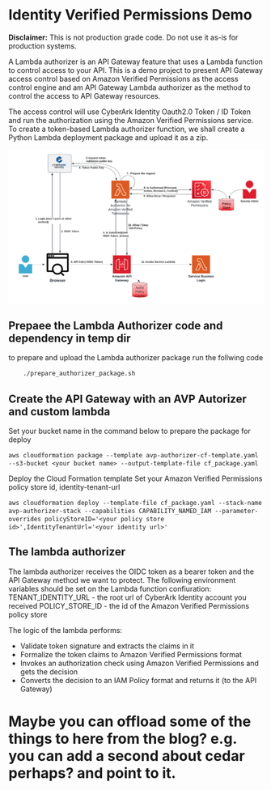 # Identity Verified Permissions Demo

**Disclaimer:**  This is not production grade code. Do not use it as-is for production systems. 

A Lambda authorizer is an API Gateway feature that uses a Lambda function to control access to your API.
This is a demo project to present API Gateway access control based on Amazon Verified Permissions as the access control engine and
am API Gateway Lambda authorizer as the method to control the access to API Gateway resources.

The access control will use CyberArk Identity Oauth2.0 Token / ID Token and run the authorization using the Amazon Verified Permissions service.
To create a token-based Lambda authorizer function, we shall create a Python Lambda deployment package and upload it as a zip.


![Amazon Verified Permissions](architecture.png "Flow and Architecture of the lambda authorizer" )


## Prepaee the Lambda Authorizer code and dependency in temp dir
to prepare and upload the Lambda authorizer package run the follwing code
``` bash
    ./prepare_authorizer_package.sh
```
## Create the API Gateway with an AVP Autorizer and custom lambda 
Set your bucket name in the command below to prepare the package for deploy
```commandline
aws cloudformation package --template avp-authorizer-cf-template.yaml --s3-bucket <your bucket name> --output-template-file cf_package.yaml
```
Deploy the Cloud Formation template 
Set your Amazon Verified Permissions policy store id, identity-tenant-url 
```commandline
aws cloudformation deploy --template-file cf_package.yaml --stack-name avp-authorizer-stack --capabilities CAPABILITY_NAMED_IAM --parameter-overrides policyStoreID='<your policy store id>',IdentityTenantUrl='<your identity url>'
```

## The lambda authorizer
The lambda authorizer receives the OIDC token as a bearer token and the API Gateway method we want to protect.
The following environment variables should be set on the Lambda function confiuration:
TENANT_IDENTITY_URL - the root url of CyberArk Identity account you received
POLICY_STORE_ID - the id of the Amazon Verified Permissions policy store

The logic of the lambda performs:
* Validate token signature and extracts the claims in it
* Formalize the token claims to Amazon Verified Permissions format
* Invokes an authorization check using Amazon Verified Permissions and gets the decision
* Converts the decision to an IAM Policy format and returns it (to the API Gateway)


# Maybe you can offload some of the things to here from the blog? e.g. you can add a second about cedar perhaps? and point to it.
